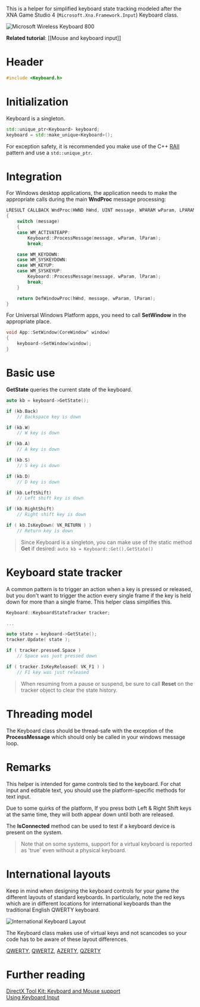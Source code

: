 This is a helper for simplified keyboard state tracking modeled after the XNA Game Studio 4 (``Microsoft.Xna.Framework.Input``) Keyboard class.

![Microsoft Wireless Keyboard 800](https://github.com/Microsoft/DirectXTK/wiki/images/wirelesskeyboard.jpg)

**Related tutorial**: [[Mouse and keyboard input]]

# Header
```cpp
#include <Keyboard.h>
```

# Initialization
Keyboard is a singleton.

```cpp
std::unique_ptr<Keyboard> keyboard;
keyboard = std::make_unique<Keyboard>();
```

For exception safety, it is recommended you make use of the C++ [RAII](http://en.wikipedia.org/wiki/Resource_Acquisition_Is_Initialization) pattern and use a ``std::unique_ptr``.

# Integration
For Windows desktop applications, the application needs to make the appropriate calls during the main **WndProc** message processing:

```cpp
LRESULT CALLBACK WndProc(HWND hWnd, UINT message, WPARAM wParam, LPARAM lParam)
{
    switch (message)
    {
    case WM_ACTIVATEAPP:
        Keyboard::ProcessMessage(message, wParam, lParam);
        break;

    case WM_KEYDOWN:
    case WM_SYSKEYDOWN:
    case WM_KEYUP:
    case WM_SYSKEYUP:
        Keyboard::ProcessMessage(message, wParam, lParam);
        break;
    }

    return DefWindowProc(hWnd, message, wParam, lParam);
}
```

For Universal Windows Platform apps, you need to call **SetWindow** in the appropriate place.

```cpp
void App::SetWindow(CoreWindow^ window)
{
    keyboard->SetWindow(window);
}
```

# Basic use

**GetState** queries the current state of the keyboard.

```cpp
auto kb = keyboard->GetState();

if (kb.Back)
    // Backspace key is down

if (kb.W)
    // W key is down

if (kb.A)
    // A key is down

if (kb.S)
    // S key is down

if (kb.D)
    // D key is down

if (kb.LeftShift)
    // Left shift key is down

if (kb.RightShift)
    // Right shift key is down

if ( kb.IsKeyDown( VK_RETURN ) )
    // Return key is down
```

> Since Keyboard is a singleton, you can make use of the static method **Get** if desired: ``auto kb = Keyboard::Get().GetState()``

# Keyboard state tracker

A common pattern is to trigger an action when a key is pressed or released, but you don't want to trigger the action every single frame if the key is held down for more than a single frame. This helper class simplifies this.

```cpp
Keyboard::KeyboardStateTracker tracker;

...

auto state = keyboard->GetState();
tracker.Update( state );

if ( tracker.pressed.Space )
    // Space was just pressed down

if ( tracker.IsKeyReleased( VK_F1 ) )
    // F1 key was just released
```

> When resuming from a pause or suspend, be sure to call **Reset** on the tracker object to clear the state history.

# Threading model
The Keyboard class should be thread-safe with the exception of the **ProcessMessage** which should only be called in your windows message loop.

# Remarks
This helper is intended for game controls tied to the keyboard. For chat input and editable text, you should use the platform-specific methods for text input.

Due to some quirks of the platform, If you press both Left & Right Shift keys at the same time, they will both appear down until both are released.

The **IsConnected** method can be used to test if a keyboard device is present on the system.

> Note that on some systems, support for a virtual keyboard is reported as 'true' even without a physical keyboard.

# International layouts
Keep in mind when designing the keyboard controls for your game the different layouts of standard keyboards.  In particularly, note the red keys which are in different locations for international keyboards than the traditional English QWERTY keyboard.

![International Keyboard Layout](https://github.com/Microsoft/DirectXTK/wiki/images/KeyboardInternational.png)

The Keyboard class makes use of virtual keys and not scancodes so your code has to be aware of these layout differences.

[QWERTY](https://en.wikipedia.org/wiki/QWERTY), [QWERTZ](https://en.wikipedia.org/wiki/QWERTZ), [AZERTY](https://en.wikipedia.org/wiki/AZERTY), [QZERTY](https://en.wikipedia.org/wiki/Keyboard_layout#QZERTY)

# Further reading
[DirectX Tool Kit: Keyboard and Mouse support](https://walbourn.github.io/directx-tool-kit-keyboard-and-mouse-support/)  
[Using Keyboard Input](https://docs.microsoft.com/en-us/windows/desktop/inputdev/using-keyboard-input)  
